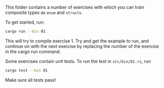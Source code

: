 This folder contains a number of exercises with which you can train composite
types as `enum` and `structs`.

To get started, run:

```bash
cargo run --bin 01
```

This will try to compile exercise 1. Try and get the example to run, and
continue on with the next exercise by replacing the number of the exercise in
the cargo run command.

Some exercises contain unit tests. To run the test in `src/bin/01.rs`, run

```bash
cargo test --bin 01
```

Make sure all tests pass!
